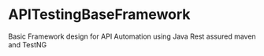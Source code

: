# APITestingBaseFramework
Basic Framework design for API Automation using Java Rest assured maven and TestNG
